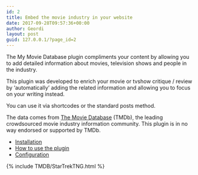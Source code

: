 ```yaml
---
id: 2
title: Embed the movie industry in your website
date: 2017-09-28T09:57:36+00:00
author: Geordi
layout: post
guid: 127.0.0.1/?page_id=2
---
```

The My Movie Database plugin compliments your content by allowing you to add detailed information about movies, television shows and people in the industry.

This plugin was developed to enrich your movie or tvshow critique / review by &#8216;automatically&#8217; adding the related information and allowing you to focus on your writing instead.

You can use it via shortcodes or the standard posts method.

The data comes from [The Movie Database](https://www.themoviedb.org/) (TMDb), the leading crowdsourced movie industry information community. This plugin is in no way endorsed or supported by TMDb.

* [Installation](/installation/)
* [How to use the plugin](/how-to-use-the-mmdb-plugin/)
* [Configuration](/plugin-configuration-mmdb-options-page/)

{% include TMDB/StarTrekTNG.html %}
